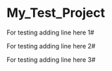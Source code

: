 # My_Test_Project

For testing adding line here 1#

For testing adding line here 2#

For testing adding line here 3#
